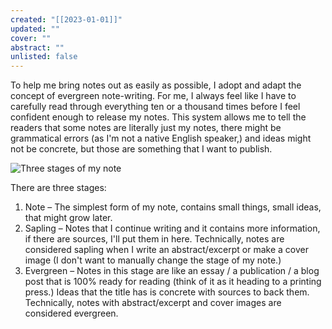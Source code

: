 ```yaml
---
created: "[[2023-01-01]]"
updated: ""
cover: ""
abstract: ""
unlisted: false
---
```


To help me bring notes out as easily as possible, I adopt and adapt the concept of evergreen note-writing. For me, I always feel like I have to carefully read through everything ten or a thousand times before I feel confident enough to release my notes. This system allows me to tell the readers that some notes are literally just my notes, there might be grammatical errors (as I'm not a native English speaker,) and ideas might not be concrete, but those are something that I want to publish.

![Three stages of my note](https://res.cloudinary.com/djtg2hopi/image/upload/v1672973381/digital-garden/attachments/note-stages.jpg)

There are three stages:
1. Note – The simplest form of my note, contains small things, small ideas, that might grow later.
2. Sapling – Notes that I continue writing and it contains more information, if there are sources, I'll put them in here. Technically, notes are considered sapling when I write an abstract/excerpt or make a cover image (I don't want to manually change the stage of my note.)
3. Evergreen – Notes in this stage are like an essay / a publication / a blog post that is 100% ready for reading (think of it as it heading to a printing press.) Ideas that the title has is concrete with sources to back them. Technically, notes with abstract/excerpt and cover images are considered evergreen.